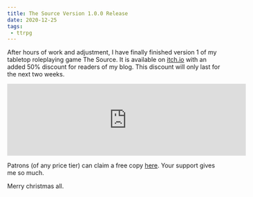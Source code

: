 ```yaml
---
title: The Source Version 1.0.0 Release
date: 2020-12-25
tags:
 - ttrpg
---
```


After hours of work and adjustment, I have finally finished version 1 of my
tabletop roleplaying game The Source. It is available on
[itch.io](https://withinstudios.itch.io/q7rvfw33fw) with an added 50% discount
for readers of my blog. This discount will only last for the next two weeks.

<iframe src="https://itch.io/embed/866470?linkback=true" width="552"
height="167" frameborder="0"><a
href="https://withinstudios.itch.io/the-source">The Source by
Within</a></iframe>

Patrons (of any price tier) can claim a free copy
[here](https://withinstudios.itch.io/the-source/patreon-access). Your support
gives me so much.

Merry christmas all.
